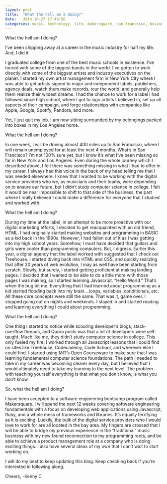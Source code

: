 ```yaml
---
layout: post
title:  "What the hell am I doing?"
date:   2014-10-27 17:49:56
categories: music, technology, life, makersquare, san francisco, business
---
```

What the hell am I doing?

I’ve been chipping away at a career in the music industry for half my life. And, I did it. 

I graduated college from one of the best music schools in existence. I’ve toured with some of the biggest bands in the world. I’ve gotten to work directly with some of the biggest artists and industry executives on the planet. I started my own artist management firm in New York City where I was able to get artists signed to major and independent labels, publishers, agency deals, watch them make records, tour the world, and generally help them realize their wildest dreams. I had the chance to work for a label I had followed since high school, where I got to sign artists I believed in, set up all aspects of their campaign, and forge relationships with companies like Apple, Google, Spotify, Pandora, and more. 

Yet, I just quit my job. I am now sitting surrounded by my belongings packed into boxes in my Los Angeles home.

What the hell am I doing?

In one week, I will be driving almost 400 miles up to San Francisco, where I will remain unemployed for at least the next 4 months. What’s in San Francisco? I’m not 100% sure yet, but I know it’s what I’ve been missing so far in New York and Los Angeles. Even during the whole journey which I described above, I felt there was something missing in what I had to offer in my career. I always had this voice in the back of my head telling me that I was needed elsewhere. I knew that I wanted to be working with the digital service providers who we, as musicians and their teams, were depending on to ensure our future, but I didn’t study computer science in college. I felt it would be near impossible to shift to that side of the business, the part where I really believed I could make a difference for everyone that I studied and worked with.

What the hell am I doing?

During my time at the label, in an attempt to be more proactive with our digital marketing efforts, I decided to get reacquainted with an old friend, HTML. I had originally started making websites and programming in BASIC as a kid back in the 1990s. However, I had fallen out of it as I was getting into my high school years. Somehow, I must have decided that guitars and girls were cooler than programming computers. But, I digress. Earlier this year, a digital agency that the label worked with suggested that I check out Treehouse. I started diving back into HTML and CSS, and quickly realizing that after 20 years of web evolution, I may as well have been starting from scratch. Slowly, but surely, I started getting proficient at making landing pages. I decided that I wanted to be able to do a little more with those pages I was making, so I started learning Javascript. “Hello World.” That’s when the bug bit me. Everything that I had learned about programming as a kid started flooding back into my brain….loops, variables, conditionals, etc. All these core concepts were still the same. That was it, game over. I stopped going out on nights and weekends. I stayed in and started reading and learning everything I could about programming.

What the hell am I doing?

One thing I started to notice while scouring developer’s blogs, stack-overflow threads, and Quora posts was that a lot of developers were self-taught. Much like me, they didn’t study computer science in college. This only fueled my fire. I worked through all Javascript lessons that I could find on sites like Treehouse, Codecademy, Code School, and wherever else I could find. I started using MIT’s Open Courseware to make sure that I was learning fundamental computer science foundations. The path I needed to take in my career was becoming clearer every day, but I believed that I would ultimately need to take my learning to the next level. The problem with teaching yourself everything is that what you don’t know, is what you don’t know.

So, what the hell am I doing?

I have been accepted to a software engineering bootcamp program called Makersquare. I will spend the next 12 weeks covering software engineering fundamentals with a focus on developing web applications using Javascript, Ruby, and a whole mess of frameworks and libraries. It’s equally terrifying as it is exciting. Luckily, the bulk of the digital service providers who I would love to work for are all located in the bay area. My fingers are crossed that I will be able to bridge my previous experience in the “traditional” music business with my new found reconnection to my programming roots, and be able to achieve a product management role at a company who is doing exciting things. I also have several ideas of my own that I can’t wait to start working on.

I will do my best to keep updating this blog. Keep checking back if you’re interested in following along.


Cheers,
-Kenny C